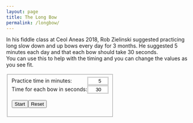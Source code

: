 ```yaml
---
layout: page
title: The Long Bow
permalink: /longbow/
---
```

In his fiddle class at Ceol Aneas 2018, Rob Zielinski suggested practicing
long slow down and up bows every day for 3 months. He suggested 5 minutes each
day and that each bow should take 30 seconds.

You can use this to help with the timing and you can change the values as you see fit.

<br />

<fieldset class="fieldset-auto-width">
<form id="parameters" method="get">
    <p>
      <label>Practice time in minutes:</label>
      <input type="number" id="practice-time" name="practiceTime" value="5" min="2" max="15">
    </p>
    <p>
      <label>Time for each bow in seconds:</label>
      <input type="number" id="bow-time" name="bowTime" value="30" min="10" max="40">
    </p>
    <br />
    <p>
	  <input type="button" class="filterButton" onclick="bowTimer(practiceTime.value, bowTime.value)" value="Start">
      <input type="button" class="filterButton" onclick="location.reload()" value="Reset">
    </p>
</form>
</fieldset>

<br />

<div id="main"></div>

<style>
form  { display: table;      }
p     { display: table-row;  }
label { display: table-cell; }
input { display: table-cell; }

input[type=number] {
  border: solid lightgray;
  text-align: right;
}

.myProgressLR {
  width: 100%;
  height: 30px;
  position: relative;
  background-color: lightgray;
}

.myProgressRL {
  width: 100%;
  height: 30px;
  position: relative;
  background-color: khaki;
}

.myBarLR {
  background-color: lightsteelblue;
  width: 0px;
  height: 30px;
  position: absolute;
}

.myBarRL {
  background-color: silver;
  width: 100%;
  height: 30px;
  position: absolute;
}

.fieldset-auto-width {
    display: inline-block;
}
</style>

<script>
var running = 0;

async function bowTimer(practiceTime, bowTime) {
    var repeats = Math.ceil((practiceTime * 60)/bowTime);
    var repeat;
    if (running == 0) {
        running = 1;
        // Allow time to pick up instrument
        document.getElementById("main").innerHTML = "Get ready.";
        for (repeat=5;repeat>0;repeat--) {
            document.getElementById("main").innerHTML += ".." + repeat;
            await sleep(1000);
        }
        // Set up the timer bars
        for (repeat=1;repeat<=repeats;repeat++) {
            setupDiv(repeat);
        }
        // Draw the timers
        for (repeat=1;repeat<=repeats;repeat++) {
            drawTimer(repeat, bowTime);
            await sleep(1000 * bowTime);
        running = 0;
        }
    } else {
        alert("Already running - use Reset to start again!");
    }
}

function setupDiv (repeat) {
    if (elem = document.getElementById("progress" + repeat)) {
        document.getElementById("main").removeChild(elem);
    }

    var divProgress = document.createElement("div");
    divProgress.id = "progress" + repeat;
    if (repeat % 2) {
        divProgress.setAttribute('class', 'myProgressLR');
    } else {
        divProgress.setAttribute('class', 'myProgressRL');

    }
    document.getElementById("main").appendChild(divProgress);

    if (!document.getElementById("bar" + repeat)) {
        var divBar = document.createElement("div");
        divBar.id = "bar" + repeat;
        if (repeat % 2) {
            divBar.setAttribute('class', 'myBarLR');
            divBar.innerHTML = "Down";
        } else {
            divBar.setAttribute('class', 'myBarRL');
            divBar.innerHTML = "Up";
        }   
        document.getElementById("progress" + repeat).appendChild(divBar);
    }
}

function drawTimer(repeat, bowTime) {
    var elem = document.getElementById("bar" + repeat);
    var width = 0;
    elem.scrollIntoView();

    var id = setInterval(frame, 1000);

    function frame() {
        if (width >= 99) {
            clearInterval(id);
        } else {
            width += 100 / bowTime;
            if (repeat % 2) {
                elem.style.width = width + '%';
            } else {
                elem.style.width = (100 - width) + '%';
            }
        }
    }
}

function sleep(ms) {
  return new Promise(resolve => setTimeout(resolve, ms));
}
</script>
